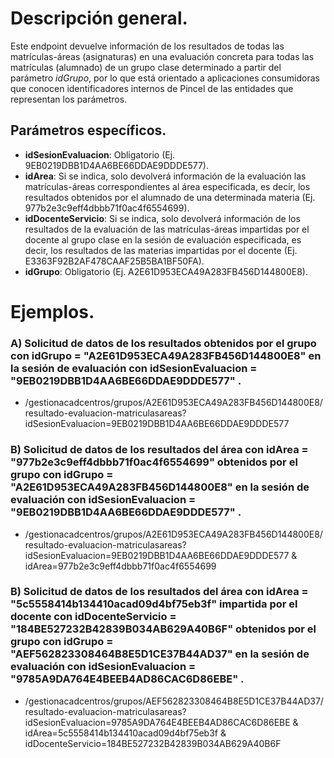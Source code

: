
# Descripción general.

Este endpoint devuelve información de los resultados de todas las matrículas-áreas (asignaturas) en una evaluación concreta para todas las matrículas (alumnado) de un grupo clase determinado a partir del parámetro *idGrupo*, por lo que está orientado a aplicaciones consumidoras que conocen identificadores internos de Pincel de las entidades que representan los parámetros.

## Parámetros específicos.

* **idSesionEvaluacion**: Obligatorio (Ej. 9EB0219DBB1D4AA6BE66DDAE9DDDE577).
* **idArea**: Si se indica, solo devolverá información de la evaluación las matrículas-áreas correspondientes al área especificada, es decir, los resultados obtenidos por el alumnado de una determinada materia (Ej. 977b2e3c9eff4dbbb71f0ac4f6554699).
* **idDocenteServicio**: Si se indica, solo devolverá información de los resultados de la evaluación de las matrículas-áreas impartidas por el docente al grupo clase en la sesión de evaluación especificada, es decir, los resultados de las materias impartidas por el docente (Ej. E3363F92B2AF478CAAF25B5BA1BF50FA).
* **idGrupo**: Obligatorio (Ej. A2E61D953ECA49A283FB456D144800E8).

# Ejemplos.
### A) Solicitud de datos de los resultados obtenidos por el grupo con idGrupo = "A2E61D953ECA49A283FB456D144800E8" en la sesión de evaluación con idSesionEvaluacion = "9EB0219DBB1D4AA6BE66DDAE9DDDE577" .
* /gestionacadcentros/grupos/A2E61D953ECA49A283FB456D144800E8/resultado-evaluacion-matriculasareas?idSesionEvaluacion=9EB0219DBB1D4AA6BE66DDAE9DDDE577

### B) Solicitud de datos de los resultados del área con idArea = "977b2e3c9eff4dbbb71f0ac4f6554699" obtenidos por el grupo con idGrupo = "A2E61D953ECA49A283FB456D144800E8" en la sesión de evaluación con idSesionEvaluacion = "9EB0219DBB1D4AA6BE66DDAE9DDDE577" .
* /gestionacadcentros/grupos/A2E61D953ECA49A283FB456D144800E8/resultado-evaluacion-matriculasareas?idSesionEvaluacion=9EB0219DBB1D4AA6BE66DDAE9DDDE577 & idArea=977b2e3c9eff4dbbb71f0ac4f6554699

### B) Solicitud de datos de los resultados del área con idArea = "5c5558414b134410acad09d4bf75eb3f" impartida por el docente con idDocenteServicio = "184BE527232B42839B034AB629A40B6F" obtenidos por el grupo con idGrupo = "AEF562823308464B8E5D1CE37B44AD37" en la sesión de evaluación con idSesionEvaluacion = "9785A9DA764E4BEEB4AD86CAC6D86EBE" .
* /gestionacadcentros/grupos/AEF562823308464B8E5D1CE37B44AD37/resultado-evaluacion-matriculasareas?idSesionEvaluacion=9785A9DA764E4BEEB4AD86CAC6D86EBE & idArea=5c5558414b134410acad09d4bf75eb3f & idDocenteServicio=184BE527232B42839B034AB629A40B6F

